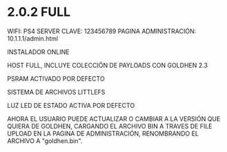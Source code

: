 # 2.0.2 FULL

WIFI: PS4 SERVER
CLAVE: 123456789
PAGINA ADMINISTRACIÓN: 10.1.1.1/admin.html

INSTALADOR ONLINE

HOST FULL, INCLUYE COLECCIÓN DE PAYLOADS CON GOLDHEN 2.3

PSRAM ACTIVADO POR DEFECTO

SISTEMA DE ARCHIVOS LITTLEFS

LUZ LED DE ESTADO ACTIVA POR DEFECTO

AHORA EL USUARIO PUEDE ACTUALIZAR O CAMBIAR A LA VERSIÓN QUE QUIERA DE GOLDHEN, CARGANDO EL ARCHIVO BIN A TRAVES DE FILE UPLOAD EN LA PAGINA DE ADMINISTRACIÓN, RENOMBRANDO EL ARCHIVO A "goldhen.bin".
